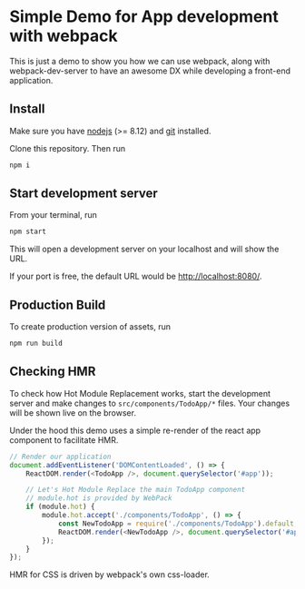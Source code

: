 # Simple Demo for App development with webpack

This is just a demo to show you how we can use webpack, along with webpack-dev-server
to have an awesome DX while developing a front-end application.

## Install

Make sure you have [nodejs](https://nodejs.org/en/) (>= 8.12) and [git](https://git-scm.com/)
installed.

Clone this repository. Then run

```bash
npm i
```

## Start development server

From your terminal, run

```bash
npm start
```

This will open a development server on your localhost and will show the URL.

If your port is free, the default URL would be [http://localhost:8080/](http://localhost:8080/).

## Production Build

To create production version of assets, run

```bash
npm run build
```

## Checking HMR

To check how Hot Module Replacement works, start the development server
and make changes to `src/components/TodoApp/*` files. Your changes will be
shown live on the browser.

Under the hood this demo uses a simple re-render of the react app
component to facilitate HMR.

```js
// Render our application
document.addEventListener('DOMContentLoaded', () => {
	ReactDOM.render(<TodoApp />, document.querySelector('#app'));

	// Let's Hot Module Replace the main TodoApp component
	// module.hot is provided by WebPack
	if (module.hot) {
		module.hot.accept('./components/TodoApp', () => {
			const NewTodoApp = require('./components/TodoApp').default;
			ReactDOM.render(<NewTodoApp />, document.querySelector('#app'));
		});
	}
});
```

HMR for CSS is driven by webpack's own css-loader.
